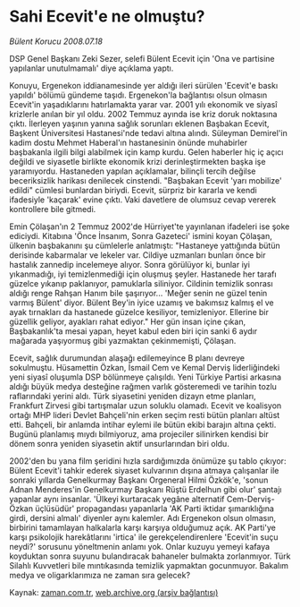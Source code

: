 # Sahi Ecevit'e ne olmuştu?

*Bülent Korucu 2008.07.18*

<tr><td class="metin" colspan="2" style="padding-top: 20px; padding-left: 5px; padding-right: 10px;">DSP Genel Başkanı Zeki Sezer, selefi Bülent Ecevit için 'Ona ve partisine yapılanlar unutulmamalı' diye açıklama yaptı.</td></tr><tr><td class="metin" colspan="2" style="padding-top: 20px; padding-left: 5px; padding-right: 10px;"><p>Konuyu, Ergenekon iddianamesinde yer aldığı ileri sürülen 'Ecevit'e baskı yapıldı' bölümü gündeme taşıdı. Ergenekon'la bağlantısı olsun olmasın Ecevit'in yaşadıklarını hatırlamakta yarar var. 2001 yılı ekonomik ve siyasî krizlerle anılan bir yıl oldu. 2002 Temmuz ayında ise kriz doruk noktasına çıktı. İlerleyen yaşının yanına sağlık sorunları eklenen Başbakan Ecevit, Başkent Üniversitesi Hastanesi'nde tedavi altına alındı. Süleyman Demirel'in kadim dostu Mehmet Haberal'ın hastanesinin önünde muhabirler başbakanla ilgili bilgi alabilmek için kamp kurdu. Gelen haberler hiç iç açıcı değildi ve siyasetle birlikte ekonomik krizi derinleştirmekten başka işe yaramıyordu. Hastaneden yapılan açıklamalar, bilinçli tercih değilse beceriksizlik harikası denilecek cinstendi. "Başbakan Ecevit 'yarı mobilize' edildi" cümlesi bunlardan biriydi. Ecevit, sürpriz bir kararla ve kendi ifadesiyle 'kaçarak' evine çıktı. Vaki davetlere de olumsuz cevap vererek kontrollere bile gitmedi. 
<p>Emin Çölaşan'ın 2 Temmuz 2002'de Hürriyet'te yayınlanan ifadeleri ise şoke ediciydi. Kitabına 'Önce İnsanım, Sonra Gazeteci' ismini koyan Çölaşan, ülkenin başbakanını şu cümlelerle anlatmıştı: "Hastaneye yattığında bütün derisinde kabarmalar ve lekeler var. Cildiye uzmanları bunları önce bir hastalık zannedip incelemeye alıyor. Sonra görülüyor ki, bunlar iyi yıkanmadığı, iyi temizlenmediği için oluşmuş şeyler. Hastanede her tarafı güzelce yıkanıp paklanıyor, pamuklarla siliniyor. Cildinin temizlik sonrası aldığı renge Rahşan Hanım bile şaşırıyor... 'Meğer senin ne güzel tenin varmış Bülent' diyor. Bülent Bey'in iyice uzamış ve bakımsız kalmış el ve ayak tırnakları da hastanede güzelce kesiliyor, temizleniyor. Ellerine bir güzellik geliyor, ayakları rahat ediyor." Her gün insan içine çıkan, Başbakanlık'ta mesai yapan, heyet kabul eden biri için sanki 6 aydır mağarada yaşıyormuş gibi yazmaktan çekinmemişti, Çölaşan.
<p>Ecevit, sağlık durumundan alaşağı edilemeyince B planı devreye sokulmuştu. Hüsamettin Özkan, İsmail Cem ve Kemal Derviş liderliğindeki yeni siyasî oluşumla DSP bölünmeye çalışıldı. Yeni Türkiye Partisi arkasına aldığı büyük medya desteğine rağmen varlık gösteremedi ve tarihin tozlu raflarındaki yerini aldı. Türk siyasetini yeniden dizayn etme planları, Frankfurt Zirvesi gibi tartışmalar uzun soluklu olamadı. Ecevit ve koalisyon ortağı MHP lideri Devlet Bahçeli'nin erken seçim resti bütün planları altüst etti. Bahçeli, bir anlamda intihar eylemi ile bütün ekibi barajın altına çekti. Bugünü planlamış mıydı bilmiyoruz, ama projeciler silinirken kendisi bir dönem sonra yeniden siyasetin aktif unsurlarından biri oldu.
<p>2002'den bu yana film şeridini hızla sardığımızda önümüze şu tablo çıkıyor: Bülent Ecevit'i tahkir ederek siyaset kulvarının dışına atmaya çalışanlar ile sonraki yıllarda Genelkurmay Başkanı Orgeneral Hilmi Özkök'e, 'sonun Adnan Menderes'in Genelkurmay Başkanı Rüştü Erdelhun gibi olur' şantajı yapanlar aynı insanlar. 'Ülkeyi kurtaracak yegâne alternatif Cem-Derviş-Özkan üçlüsüdür' propagandası yapanlarla 'AK Parti iktidar şımarıklığına girdi, dersini almalı' diyenler aynı kalemler. Adı Ergenekon olsun olmasın, birbirini tamamlayan halkalarla karşı karşıya olduğumuz açık. AK Parti'ye karşı psikolojik harekâtlarını 'irtica' ile gerekçelendirenlere 'Ecevit'in suçu neydi?' sorusunu yöneltmenin anlamı yok. Onlar kuzuyu yemeyi kafaya koyduktan sonra suyunu bulandıracak bahaneler bulmakta zorlanmıyor. Türk Silahlı Kuvvetleri bile mıntıkasında temizlik yapmaktan gocunmuyor. Bakalım medya ve oligarklarımıza ne zaman sıra gelecek?<br/></p></p></p></p></td></tr>

Kaynak: [zaman.com.tr](http://zaman.com.tr/yazar.do?yazino=715510), [web.archive.org (arşiv bağlantısı)](http://web.archive.org/web/20080828145137/http://zaman.com.tr:80/yazar.do?yazino=715510)
